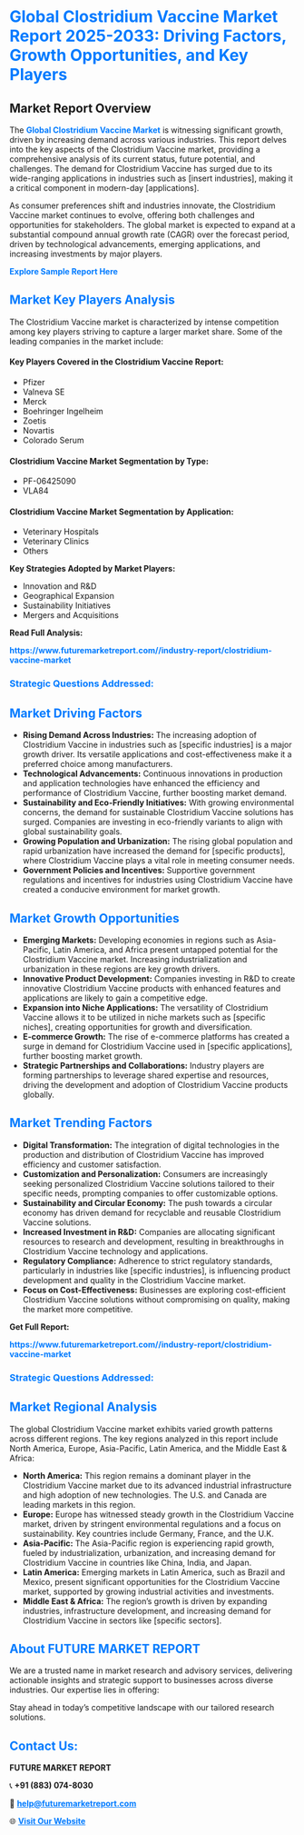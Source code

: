 <h1 style="color: #007BFF;">Global Clostridium Vaccine Market Report 2025-2033: Driving Factors, Growth Opportunities, and Key Players</h1>

<section id="overview">
<h2>Market Report Overview</h2>
<p>The <a href="https://www.futuremarketreport.com//industry-report/clostridium-vaccine-market" style="color: #007BFF; text-decoration: none;"><strong>Global Clostridium Vaccine Market</strong></a> is witnessing significant growth, driven by increasing demand across various industries. This report delves into the key aspects of the Clostridium Vaccine market, providing a comprehensive analysis of its current status, future potential, and challenges. The demand for Clostridium Vaccine has surged due to its wide-ranging applications in industries such as [insert industries], making it a critical component in modern-day [applications].</p>
<p>As consumer preferences shift and industries innovate, the Clostridium Vaccine market continues to evolve, offering both challenges and opportunities for stakeholders. The global market is expected to expand at a substantial compound annual growth rate (CAGR) over the forecast period, driven by technological advancements, emerging applications, and increasing investments by major players.</p>
</section>

<section id="overview">
<p><a href="https://www.futuremarketreport.com//request-sample/reportId=49682" style="color: #007BFF; text-decoration: none;"><strong>Explore Sample Report Here</strong></a></p>
</section>

<section id="key-players">
<h2 style="color: #007BFF;">Market Key Players Analysis</h2>
<p>The Clostridium Vaccine market is characterized by intense competition among key players striving to capture a larger market share. Some of the leading companies in the market include:</p>
<h4>Key Players Covered in the Clostridium Vaccine Report:</h4>
<ul><li>Pfizer</li><li>Valneva SE</li><li>Merck</li><li>Boehringer Ingelheim</li><li>Zoetis</li><li>Novartis</li><li>Colorado Serum</li></ul>
<h4>Clostridium Vaccine Market Segmentation by Type:</h4>
<ul><li>PF-06425090</li><li>VLA84</li></ul>

<h4>Clostridium Vaccine Market Segmentation by Application:</h4>
<ul><li>Veterinary Hospitals</li><li>Veterinary Clinics</li><li>Others</li></ul>
<p><strong>Key Strategies Adopted by Market Players:</strong></p>
<ul>
<li>Innovation and R&D</li>
<li>Geographical Expansion</li>
<li>Sustainability Initiatives</li>
<li>Mergers and Acquisitions</li>
</ul>
</section>

<section>
<p><strong>Read Full Analysis: </strong></p><a href="https://www.futuremarketreport.com//industry-report/clostridium-vaccine-market" style="color: #007BFF; text-decoration: none;"><strong>https://www.futuremarketreport.com//industry-report/clostridium-vaccine-market</strong></a>
<h3 style="color: #007BFF;">Strategic Questions Addressed:</h3>
</section>

<section id="driving-factors">
<h2 style="color: #007BFF;">Market Driving Factors</h2>
<ul>
<li><strong>Rising Demand Across Industries:</strong> The increasing adoption of Clostridium Vaccine in industries such as [specific industries] is a major growth driver. Its versatile applications and cost-effectiveness make it a preferred choice among manufacturers.</li>
<li><strong>Technological Advancements:</strong> Continuous innovations in production and application technologies have enhanced the efficiency and performance of Clostridium Vaccine, further boosting market demand.</li>
<li><strong>Sustainability and Eco-Friendly Initiatives:</strong> With growing environmental concerns, the demand for sustainable Clostridium Vaccine solutions has surged. Companies are investing in eco-friendly variants to align with global sustainability goals.</li>
<li><strong>Growing Population and Urbanization:</strong> The rising global population and rapid urbanization have increased the demand for [specific products], where Clostridium Vaccine plays a vital role in meeting consumer needs.</li>
<li><strong>Government Policies and Incentives:</strong> Supportive government regulations and incentives for industries using Clostridium Vaccine have created a conducive environment for market growth.</li>
</ul>
</section>

<section id="growth-opportunities">
<h2 style="color: #007BFF;">Market Growth Opportunities</h2>
<ul>
<li><strong>Emerging Markets:</strong> Developing economies in regions such as Asia-Pacific, Latin America, and Africa present untapped potential for the Clostridium Vaccine market. Increasing industrialization and urbanization in these regions are key growth drivers.</li>
<li><strong>Innovative Product Development:</strong> Companies investing in R&D to create innovative Clostridium Vaccine products with enhanced features and applications are likely to gain a competitive edge.</li>
<li><strong>Expansion into Niche Applications:</strong> The versatility of Clostridium Vaccine allows it to be utilized in niche markets such as [specific niches], creating opportunities for growth and diversification.</li>
<li><strong>E-commerce Growth:</strong> The rise of e-commerce platforms has created a surge in demand for Clostridium Vaccine used in [specific applications], further boosting market growth.</li>
<li><strong>Strategic Partnerships and Collaborations:</strong> Industry players are forming partnerships to leverage shared expertise and resources, driving the development and adoption of Clostridium Vaccine products globally.</li>
</ul>
</section>

<section id="trending-factors">
<h2 style="color: #007BFF;">Market Trending Factors</h2>
<ul>
<li><strong>Digital Transformation:</strong> The integration of digital technologies in the production and distribution of Clostridium Vaccine has improved efficiency and customer satisfaction.</li>
<li><strong>Customization and Personalization:</strong> Consumers are increasingly seeking personalized Clostridium Vaccine solutions tailored to their specific needs, prompting companies to offer customizable options.</li>
<li><strong>Sustainability and Circular Economy:</strong> The push towards a circular economy has driven demand for recyclable and reusable Clostridium Vaccine solutions.</li>
<li><strong>Increased Investment in R&D:</strong> Companies are allocating significant resources to research and development, resulting in breakthroughs in Clostridium Vaccine technology and applications.</li>
<li><strong>Regulatory Compliance:</strong> Adherence to strict regulatory standards, particularly in industries like [specific industries], is influencing product development and quality in the Clostridium Vaccine market.</li>
<li><strong>Focus on Cost-Effectiveness:</strong> Businesses are exploring cost-efficient Clostridium Vaccine solutions without compromising on quality, making the market more competitive.</li>
</ul>
</section>

<section>
<p><strong>Get Full Report: </strong></p><a href="https://www.futuremarketreport.com//industry-report/clostridium-vaccine-market" style="color: #007BFF; text-decoration: none;"><strong>https://www.futuremarketreport.com//industry-report/clostridium-vaccine-market</strong></a>
<h3 style="color: #007BFF;">Strategic Questions Addressed:</h3>
</section>


<section id="regional-analysis">
<h2 style="color: #007BFF;">Market Regional Analysis</h2>
<p>The global Clostridium Vaccine market exhibits varied growth patterns across different regions. The key regions analyzed in this report include North America, Europe, Asia-Pacific, Latin America, and the Middle East & Africa:</p>
<ul>
<li><strong>North America:</strong> This region remains a dominant player in the Clostridium Vaccine market due to its advanced industrial infrastructure and high adoption of new technologies. The U.S. and Canada are leading markets in this region.</li>
<li><strong>Europe:</strong> Europe has witnessed steady growth in the Clostridium Vaccine market, driven by stringent environmental regulations and a focus on sustainability. Key countries include Germany, France, and the U.K.</li>
<li><strong>Asia-Pacific:</strong> The Asia-Pacific region is experiencing rapid growth, fueled by industrialization, urbanization, and increasing demand for Clostridium Vaccine in countries like China, India, and Japan.</li>
<li><strong>Latin America:</strong> Emerging markets in Latin America, such as Brazil and Mexico, present significant opportunities for the Clostridium Vaccine market, supported by growing industrial activities and investments.</li>
<li><strong>Middle East & Africa:</strong> The region’s growth is driven by expanding industries, infrastructure development, and increasing demand for Clostridium Vaccine in sectors like [specific sectors].</li>
</ul>
</section>

<footer>
<h2 style="color: #007BFF;">About FUTURE MARKET REPORT</h2>
<p>We are a trusted name in market research and advisory services, delivering actionable insights and strategic support to businesses across diverse industries. Our expertise lies in offering:</p>

<p>Stay ahead in today’s competitive landscape with our tailored research solutions.</p>

<h2 style="color: #007BFF;">Contact Us:</h2>
<p><strong>FUTURE MARKET REPORT</strong></p>
<p>📞 <strong>+91 (883) 074-8030</strong></p>
<p>📧 <strong><a href="mailto:help@futuremarketreport.com" style="color: #007BFF;">help@futuremarketreport.com</a></strong></p>
<p>🌐 <strong><a href="https://www.futuremarketreport.com/" style="color: #007BFF;">Visit Our Website</a></strong></p>
</footer>